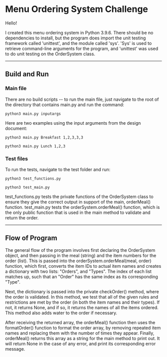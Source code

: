 # Menu Ordering System Challenge

Hello!

I created this menu ordering system in Python 3.9.6. There should be no dependencies to install, but the program does import the unit testing framework called 'unittest', and the module called 'sys'. 'Sys' is used to retrieve command-line arguments for the program, and 'unittest' was used to do unit testing on the OrderSystem class.

--------------------

## Build and Run

### Main file

There are no build scripts -- to run the main file, just navigate to the root of the directory that contains main.py and run the command:

 `python3 main.py inputargs`

Here are two examples using the input arguments from the design document:

`python3 main.py Breakfast 1,2,3,3,3`

`python3 main.py Lunch 1,2,3`

### Test files

To run the tests, navigate to the test folder and run:

`python3 test_functions.py`

`python3 test_main.py`

test_functions.py tests the private functions of the OrderSystem class to ensure they give the correct output in support of the main, orderMeal() function. test_main.py tests the orderSystem.orderMeal() function, which is the only public function that is used in the main method to validate and return the order.

--------------------

## Flow of Program

The general flow of the program involves first declaring the OrderSystem object, and then passing in the meal (string) and the item numbers for the order (list). This is passed into the orderSystem.orderMeal(meal, order) function, which first, converts the item IDs to actual item names and creates a dictionary with two lists: "Orders", and "Types". The index of each list matches up, such that an "Order" has the same index as its corresponding "Type".

Next, the dictionary is passed into the private checkOrder() method, where the order is validated. In this method, we test that all of the given rules and restrictions are met by the order (in both the item names and their types). If not, it returns None, and if so, it returns the names of all the items ordered. This method also adds water to the order if necessary.

After receiving the returned array, the orderMeal() function then uses the formatOrder() function to format the order array, by removing repeated item names and replacing them with the number of times they appear. Finally, orderMeal() returns this array as a string for the main method to print out. It will return None in the case of any error, and print its corresponding error message.
